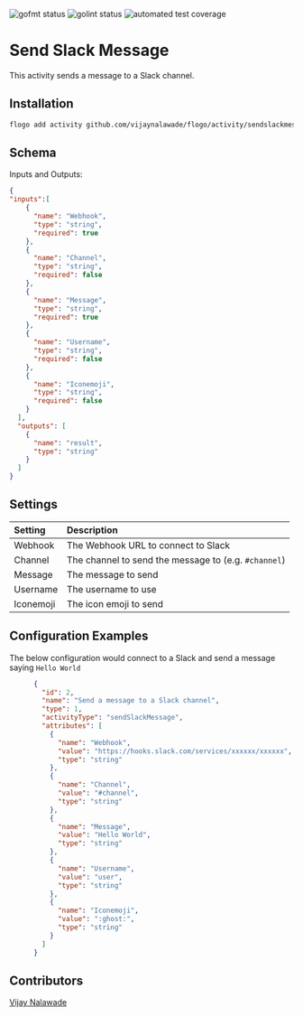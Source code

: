 ![gofmt status](https://img.shields.io/badge/gofmt-compliant-green.svg?style=flat-square) ![golint status](https://img.shields.io/badge/golint-compliant-green.svg?style=flat-square) ![automated test coverage](https://img.shields.io/badge/test%20coverage-1%20testcase-orange.svg?style=flat-square)

# Send Slack Message
This activity sends a message to a Slack channel.

## Installation

```bash
flogo add activity github.com/vijaynalawade/flogo/activity/sendslackmessage
```

## Schema
Inputs and Outputs:

```json
{
"inputs":[
    {
      "name": "Webhook",
      "type": "string",
      "required": true
    },
    {
      "name": "Channel",
      "type": "string",
      "required": false
    },
    {
      "name": "Message",
      "type": "string",
      "required": true
    },
    {
      "name": "Username",
      "type": "string",
      "required": false
    },
    {
      "name": "Iconemoji",
      "type": "string",
      "required": false
    }
  ],
  "outputs": [
    {
      "name": "result",
      "type": "string"
    }
  ]
}
```

## Settings
| Setting     | Description    |
|:------------|:---------------|
| Webhook     | The Webhook URL to connect to Slack |         
| Channel     | The channel to send the message to (e.g. `#channel`)   |
| Message     | The message to send |
| Username    | The username to use |
| Iconemoji   | The icon emoji to send |

## Configuration Examples
The below configuration would connect to a Slack and send a message saying `Hello World`
```json
      {
        "id": 2,
        "name": "Send a message to a Slack channel",
        "type": 1,
        "activityType": "sendSlackMessage",
        "attributes": [
          {
            "name": "Webhook",
            "value": "https://hooks.slack.com/services/xxxxxx/xxxxxx",
            "type": "string"
          },
          {
            "name": "Channel",
            "value": "#channel",
            "type": "string"
          },
          {
            "name": "Message",
            "value": "Hello World",
            "type": "string"
          },
          {
            "name": "Username",
            "value": "user",
            "type": "string"
          },
          {
            "name": "Iconemoji",
            "value": ":ghost:",
            "type": "string"
          }
        ]
      }
```

## Contributors
[Vijay Nalawade](https://github.com/vijaynalawade)
